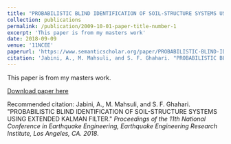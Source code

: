 ```yaml
---
title: "PROBABILISTIC BLIND IDENTIFICATION OF SOIL-STRUCTURE SYSTEMS USING EXTENDED KALMAN FILTER"
collection: publications
permalink: /publication/2009-10-01-paper-title-number-1
excerpt: 'This paper is from my masters work'
date: 2018-09-09
venue: '11NCEE'
paperurl: 'https://www.semanticscholar.org/paper/PROBABILISTIC-BLIND-IDENTIFICATION-OF-SYSTEMS-USING-Jabini-Mahsuli/ba1d28f8bf9fe279f89e54cc16a26e96a8c46c85'
citation: 'Jabini, A., M. Mahsuli, and S. F. Ghahari. "PROBABILISTIC BLIND IDENTIFICATION OF SOIL-STRUCTURE SYSTEMS USING EXTENDED KALMAN FILTER."'
---
```

This paper is from my masters work.

[Download paper here](https://www.11ncee.org/images/program/papers/11NCEE-000176.pdf)

Recommended citation: Jabini, A., M. Mahsuli, and S. F. Ghahari. "PROBABILISTIC BLIND IDENTIFICATION OF SOIL-STRUCTURE SYSTEMS USING EXTENDED KALMAN FILTER." <i>Proceedings of the 11th National Conference in Earthquake Engineering, Earthquake Engineering Research
Institute, Los Angeles, CA. 2018</i>.

